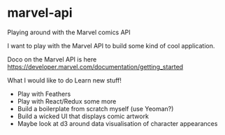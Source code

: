 # marvel-api
Playing around with the Marvel comics API

I want to play with the Marvel API to build some kind of cool application.

Doco on the Marvel API is here https://developer.marvel.com/documentation/getting_started

What I would like to do
Learn new stuff!
- Play with Feathers
- Play with React/Redux some more
- Build a boilerplate from scratch myself (use Yeoman?)
- Build a wicked UI that displays comic artwork
- Maybe look at d3 around data visualisation of character appearances
